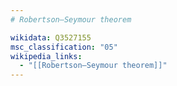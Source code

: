 ```yaml
---
# Robertson–Seymour theorem

wikidata: Q3527155
msc_classification: "05"
wikipedia_links:
  - "[[Robertson–Seymour theorem]]"
---
```


